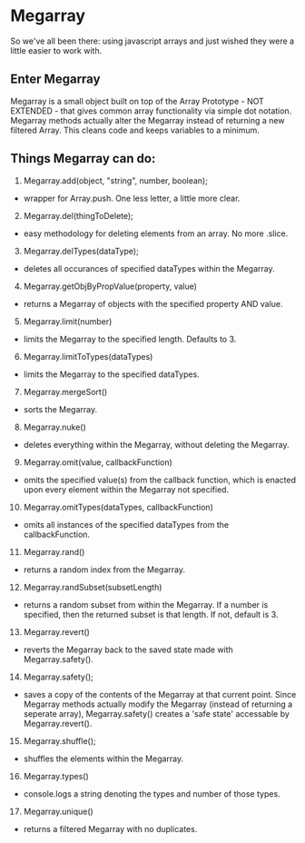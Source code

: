 # Megarray

So we've all been there: using javascript arrays and just wished they were a little easier to work with.

## Enter Megarray

Megarray is a small object built on top of the Array Prototype - NOT EXTENDED - that gives common array functionality via simple dot notation. Megarray methods actually alter the Megarray instead of returning a new filtered Array. This cleans code and keeps variables to a minimum. 

## Things Megarray can do:

1. Megarray.add(object, "string", number, boolean);
  * wrapper for Array.push. One less letter, a little more clear.

2. Megarray.del(thingToDelete);
  * easy methodology for deleting elements from an array. No more .slice.

3. Megarray.delTypes(dataType);
  * deletes all occurances of specified dataTypes within the Megarray.

4. Megarray.getObjByPropValue(property, value)
  * returns a Megarray of objects with the specified property AND value.

5. Megarray.limit(number)
  * limits the Megarray to the specified length. Defaults to 3.

6. Megarray.limitToTypes(dataTypes)
  * limits the Megarray to the specified dataTypes.

7. Megarray.mergeSort()
  * sorts the Megarray.

8. Megarray.nuke()
  * deletes everything within the Megarray, without deleting the Megarray.

9. Megarray.omit(value, callbackFunction)
  * omits the specified value(s) from the callback function, which is enacted upon every element within the Megarray not specified.

10. Megarray.omitTypes(dataTypes, callbackFunction)
  * omits all instances of the specified dataTypes from the callbackFunction.

11. Megarray.rand()
  * returns a random index from the Megarray.

12. Megarray.randSubset(subsetLength)
  * returns a random subset from within the Megarray. If a number is specified, then the returned subset is that length. If not, default is 3.

13. Megarray.revert()
  * reverts the Megarray back to the saved state made with Megarray.safety().

14. Megarray.safety();
  * saves a copy of the contents of the Megarray at that current point. Since Megarray methods actually modify the Megarray (instead of returning a seperate array), Megarray.safety() creates a 'safe state' accessable by Megarray.revert().

15. Megarray.shuffle();
  * shuffles the elements within the Megarray.

16. Megarray.types()
  * console.logs a string denoting the types and number of those types.

17. Megarray.unique()
  * returns a filtered Megarray with no duplicates.
